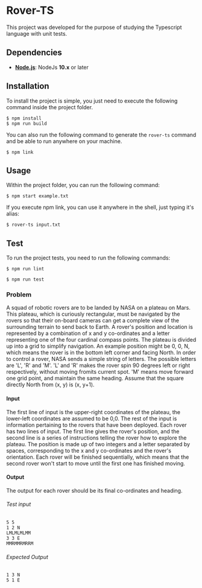 # Rover-TS

This project was developed for the purpose of studying the Typescript language with unit tests.


## Dependencies

- **[Node.js](https://nodejs.org/en/)**: NodeJs **10.x** or later

## Installation
To install the project is simple, you just need to execute the following command inside the project folder.
```
$ npm install
$ npm run build
```
You can also run the following command to generate the `rover-ts` command and be able to run anywhere on your machine.
```
$ npm link
```

## Usage
Within the project folder, you can run the following command:
```
$ npm start example.txt
```
If you execute npm link, you can use it anywhere in the shell, just typing it's alias:
```
$ rover-ts input.txt
```

## Test

To run the project tests, you need to run the following commands:
```shell
$ npm run lint

$ npm run test
```

### Problem

A squad of robotic rovers are to be landed by NASA on a plateau on Mars. This plateau, which is curiously rectangular, must be navigated by the rovers so that their on-board cameras can get a complete view of the surrounding terrain to send back to Earth.
A rover's position and location is represented by a combination of x and y co-ordinates and a letter representing one of the four cardinal compass points. The plateau is divided up into a grid to simplify navigation. An example position might be 0, 0, N, which means the rover is in the bottom left corner and facing North.
In order to control a rover, NASA sends a simple string of letters. The possible letters are 'L', 'R' and 'M'. 'L' and 'R' makes the rover spin 90 degrees left or right respectively, without moving fromits current spot. 'M' means move forward one grid point, and maintain the same heading.
Assume that the square directly North from (x, y) is (x, y+1).

#### Input

The first line of input is the upper-right coordinates of the plateau, the lower-left coordinates are assumed to be 0,0.
The rest of the input is information pertaining to the rovers that have been deployed. Each rover has two lines of input. The first line gives the rover's position, and the second line is a series of instructions telling the rover how to explore the plateau.
The position is made up of two integers and a letter separated by spaces, corresponding to the x and y co-ordinates and the rover's orientation.
Each rover will be finished sequentially, which means that the second rover won't start to move until the first one has finished moving.

#### Output

The output for each rover should be its final co-ordinates and heading.

###### Test input
```
5 5
1 2 N
LMLMLMLMM
3 3 E
MMRMMRMRRM
```

###### Expected Output
```
1 3 N
5 1 E
```